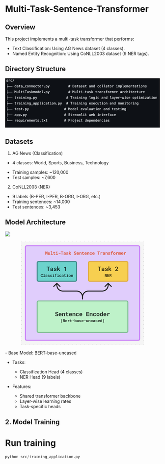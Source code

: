 # Multi-Task-Sentence-Transformer

## Overview
This project implements a multi-task transformer that performs:

- Text Classification: Using AG News dataset (4 classes).
- Named Entity Recognition: Using CoNLL2003 dataset (9 NER tags).

## Directory Structure
![Images Alt text](https://github.com/Mithil01/Multi-Task-Sentence-Transformer/blob/main/images/dir_struct.png)

## Datasets
 1. AG News (Classification)

 - 4 classes: World, Sports, Business, Technology </p>
- Training samples: ~120,000 
- Test samples: ~7,600

2. CoNLL2003 (NER)

- 9 labels (B-PER, I-PER, B-ORG, I-ORG, etc.)
- Training sentences: ~14,000
- Test sentences: ~3,453

## Model Architecture
<img src="[your_image.png](https://github.com/Mithil01/Multi-Task-Sentence-Transformer/blob/main/images/model.png))" style="max-width: 100%; height: auto;">
<p align="center">
  <img src="https://github.com/Mithil01/Multi-Task-Sentence-Transformer/blob/main/images/model.png" width="400">
</p>
- Base Model: BERT-base-uncased

- Tasks:
  - Classification Head (4 classes)
  - NER Head (9 labels)


- Features:

  - Shared transformer backbone
  - Layer-wise learning rates
  - Task-specific heads

## 2. Model Training
# Run training
``` python
python src/training_application.py
